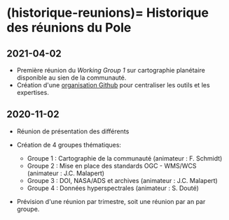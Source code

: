 (historique-reunions)=
Historique des réunions du Pole
===============================

2021-04-02
----------
* Première réunion du _Working Group 1_ sur cartographie planétaire disponible au sien de la communauté.
* Création d'une [organisation Github](https://github.com/pole-surfaces-planetaires/) pour centraliser les outils et les expertises.

2020-11-02
----------
* Réunion de présentation des différents
* Création de 4 groupes thématiques:
    - Groupe 1 : Cartographie de la communauté (animateur : F. Schmidt)
    - Groupe 2 : Mise en place des standards OGC - WMS/WCS (animateur : J.C. Malapert)
    - Groupe 3 : DOI, NASA/ADS et archives (animateur : J.C. Malapert)
    - Groupe 4 : Données hyperspectrales (animateur : S. Douté)

* Prévision d'une réunion par trimestre, soit une réunion par an par groupe.
